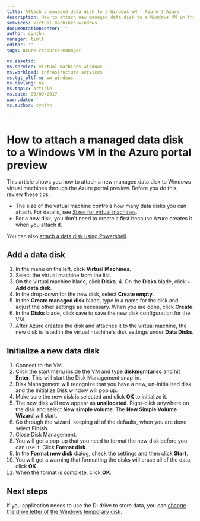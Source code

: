 ```yaml
---
title: Attach a managed data disk to a Windows VM - Azure | Azure
description: How to attach new managed data disk to a Windows VM in the Azure portal preview using the Resource Manager deployment model.
services: virtual-machines-windows
documentationcenter: ''
author: cynthn
manager: timlt
editor: ''
tags: azure-resource-manager

ms.assetid: 
ms.service: virtual-machines-windows
ms.workload: infrastructure-services
ms.tgt_pltfrm: vm-windows
ms.devlang: na
ms.topic: article
ms.date: 05/09/2017
wacn.date: ''
ms.author: cynthn

---
```

# How to attach a managed data disk to a Windows VM in the Azure portal preview

This article shows you how to attach a new managed data disk to Windows virtual machines through the Azure portal preview. Before you do this, review these tips:

* The size of the virtual machine controls how many data disks you can attach. For details, see [Sizes for virtual machines](sizes.md).
* For a new disk, you don't need to create it first because Azure creates it when you attach it.

You can also [attach a data disk using Powershell](attach-disk-ps.md).

## Add a data disk
1. In the menu on the left, click **Virtual Machines**.
2. Select the virtual machine from the list.
3. On the virtual machine blade, click **Disks**.
   4. On the **Disks** blade, click **+ Add data disk**.
5. In the drop-down for the new disk, select **Create empty**.
6. In the **Create managed disk** blade, type in a name for the disk and adjust the other settings as necessary. When you are done, click **Create**.
7. In the **Disks** blade, click save to save the new disk configuration for the VM.
6. After Azure creates the disk and attaches it to the virtual machine, the new disk is listed in the virtual machine's disk settings under **Data Disks**.

## Initialize a new data disk

1. Connect to the VM.
1. Click the start menu inside the VM and type **diskmgmt.msc** and hit **Enter**. This will start the Disk Management snap-in.
2. Disk Management will recognize that you have a new, un-initialized disk and the Initialize Disk window will pop up.
3. Make sure the new disk is selected and click **OK** to initialize it.
4. The new disk will now appear as **unallocated**. Right-click anywhere on the disk and select **New simple volume**. The **New Simple Volume Wizard** will start.
5. Go through the wizard, keeping all of the defaults, when you are done select **Finish**.
6. Close Disk Management.
7. You will get a pop-up that you need to format the new disk before you can use it. Click **Format disk**.
8. In the **Format new disk** dialog, check the settings and then click **Start**.
9. You will get a warning that formatting the disks will erase all of the data, click **OK**.
10. When the format is complete, click **OK**.

## Next steps
If you application needs to use the D: drive to store data, you can [change the drive letter of the Windows temporary disk](change-drive-letter.md?toc=%2fazure%2fvirtual-machines%2fwindows%2fclassic%2ftoc.json).